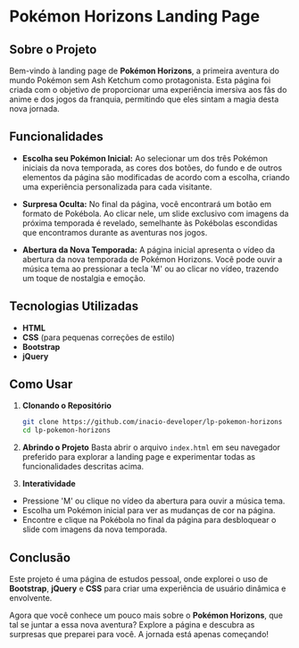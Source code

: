 # Pokémon Horizons Landing Page

## Sobre o Projeto

Bem-vindo à landing page de **Pokémon Horizons**, a primeira aventura do mundo Pokémon sem Ash Ketchum como protagonista. Esta página foi criada com o objetivo de proporcionar uma experiência imersiva aos fãs do anime e dos jogos da franquia, permitindo que eles sintam a magia desta nova jornada.

## Funcionalidades

- **Escolha seu Pokémon Inicial:** Ao selecionar um dos três Pokémon iniciais da nova temporada, as cores dos botões, do fundo e de outros elementos da página são modificadas de acordo com a escolha, criando uma experiência personalizada para cada visitante.
  
- **Surpresa Oculta:** No final da página, você encontrará um botão em formato de Pokébola. Ao clicar nele, um slide exclusivo com imagens da próxima temporada é revelado, semelhante às Pokébolas escondidas que encontramos durante as aventuras nos jogos.

- **Abertura da Nova Temporada:** A página inicial apresenta o vídeo da abertura da nova temporada de Pokémon Horizons. Você pode ouvir a música tema ao pressionar a tecla 'M' ou ao clicar no vídeo, trazendo um toque de nostalgia e emoção.

## Tecnologias Utilizadas

- **HTML**
- **CSS** (para pequenas correções de estilo)
- **Bootstrap**
- **jQuery**

## Como Usar

1. **Clonando o Repositório**
   ```bash
   git clone https://github.com/inacio-developer/lp-pokemon-horizons
   cd lp-pokemon-horizons
2. **Abrindo o Projeto** Basta abrir o arquivo `index.html` em seu navegador preferido para explorar a landing page e experimentar todas as funcionalidades descritas acima.

3. **Interatividade**
  - Pressione 'M' ou clique no vídeo da abertura para ouvir a música tema.
  - Escolha um Pokémon inicial para ver as mudanças de cor na página.
  - Encontre e clique na Pokébola no final da página para desbloquear o slide com imagens da nova temporada.

## Conclusão

Este projeto é uma página de estudos pessoal, onde explorei o uso de **Bootstrap**, **jQuery** e **CSS** para criar uma experiência de usuário dinâmica e envolvente.

Agora que você conhece um pouco mais sobre o **Pokémon Horizons**, que tal se juntar a essa nova aventura? Explore a página e descubra as surpresas que preparei para você. A jornada está apenas começando!
